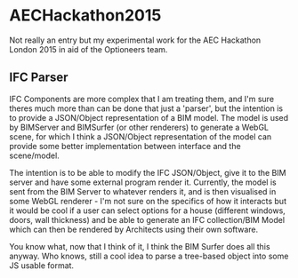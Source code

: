 # AECHackathon2015

Not really an entry but my experimental work for the AEC Hackathon London 2015 in aid of the Optioneers team.

## IFC Parser

IFC Components are more complex that I am treating them, and I'm sure theres much more than can be done that just a 'parser', but the intention is to provide a JSON/Object representation of a BIM model. The model is used by BIMServer and BIMSurfer (or other renderers) to generate a WebGL scene, for which I think a JSON/Object representation of the model can provide some better implementation between interface and the scene/model.

The intention is to be able to modify the IFC JSON/Object, give it to the BIM server and have some external program render it. Currently, the model is sent from the BIM Server to whatever renders it, and is then visualised in some WebGL renderer - I'm not sure on the specifics of how it interacts but it would be cool if a user can select options for a house (different windows, doors, wall thickness) and be able to generate an IFC collection/BIM Model which can then be rendered by Architects using their own software.

You know what, now that I think of it, I think the BIM Surfer does all this anyway. Who knows, still a cool idea to parse a tree-based object into some JS usable format.
